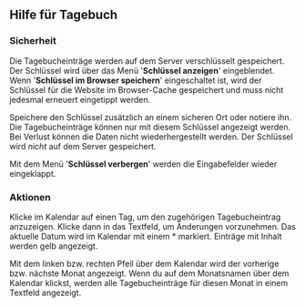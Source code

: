 ﻿
## Hilfe für Tagebuch

### Sicherheit

Die Tagebucheinträge werden auf dem Server verschlüsselt gespeichert.
Der Schlüssel wird über das Menü '**Schlüssel anzeigen**' eingeblendet.
Wenn '**Schlüssel im Browser speichern**' eingeschaltet ist, wird der Schlüssel
für die Website im Browser-Cache gespeichert und muss nicht jedesmal erneuert eingetippt werden.

Speichere den Schlüssel zusätzlich an einem sicheren Ort oder notiere ihn.
Die Tagebucheinträge können nur mit diesem Schlüssel angezeigt werden.
Bei Verlust können die Daten nicht wiederhergestellt werden.
Der Schlüssel wird *nicht* auf dem Server gespeichert.

Mit dem Menü '**Schlüssel verbergen**' werden die Eingabefelder wieder eingeklappt.

### Aktionen

Klicke im Kalendar auf einen Tag, um den zugehörigen Tagebucheintrag anzuzeigen.
Klicke dann in das Textfeld, um Änderungen vorzunehmen.
Das aktuelle Datum wird im Kalendar mit einem * markiert. Einträge mit Inhalt werden gelb angezeigt.

Mit dem linken bzw. rechten Pfeil über dem Kalendar wird der vorherige bzw. nächste Monat angezeigt.
Wenn du auf dem Monatsnamen über dem Kalendar klickst, werden alle Tagebucheinträge für diesen Monat in
einem Textfeld angezeigt.